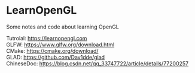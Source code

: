 # LearnOpenGL
Some notes and code about learning OpenGL

Tutroial:   https://learnopengl.com   
GLFW:       https://www.glfw.org/download.html      
CMake:      https://cmake.org/download/           
GLAD:       https://github.com/Dav1dde/glad           
ChineseDoc: https://blog.csdn.net/qq_33747722/article/details/77200257    
